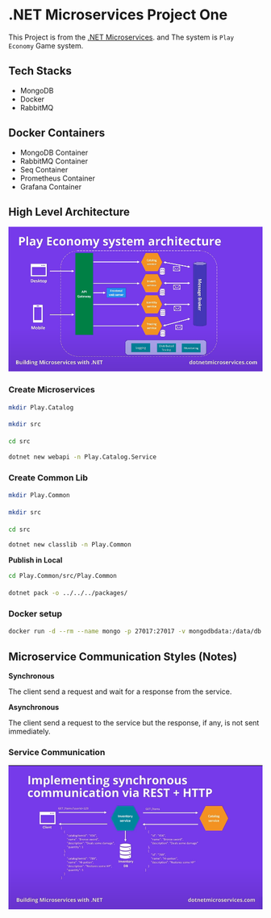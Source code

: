 # .NET Microservices Project One

This Project is from the [.NET Microservices](https://www.youtube.com/watch?v=CqCDOosvZIk&t=673s). and The system is `Play Economy` Game system.

## Tech Stacks

- MongoDB
- Docker
- RabbitMQ

## Docker Containers

- MongoDB Container
- RabbitMQ Container
- Seq Container
- Prometheus Container
- Grafana Container

## High Level Architecture

![High Level Architecture](examples/high-level.png)

### Create Microservices

```bash
mkdir Play.Catalog

mkdir src

cd src
```

```bash
dotnet new webapi -n Play.Catalog.Service
```

### Create Common Lib

```bash
mkdir Play.Common

mkdir src

cd src
```

```bash
dotnet new classlib -n Play.Common
```

**Publish in Local**

```bash
cd Play.Common/src/Play.Common

dotnet pack -o ../../../packages/
```

### Docker setup

```bash
docker run -d --rm --name mongo -p 27017:27017 -v mongodbdata:/data/db mongo
```

## Microservice Communication Styles (Notes)

**Synchronous**

The client send a request and wait for a response from the service.

**Asynchronous**

The client send a request to the service but the response, if any, is not sent immediately.

### Service Communication

![Service Communication](./examples/service-communication.png)
